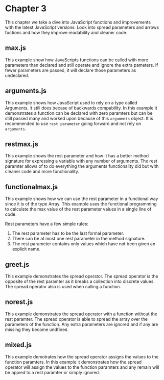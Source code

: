 # Chapter 3
This chapter we take a dive into JavaScript functions and improvements with the latest JavaScript versions. Look into spread parameters and arrows fuctions and how they improve readability and cleaner code.

## max.js
This example show how JavaScripts functions can be called with more parameters than declared and still operate and ignore the extra pameters. If fewer parameters are passed, it will declare those parameters as undeclared.

## arguments.js
This example shows how JavaScript used to rely on a type called Arguments. It still does becase of backwards compability. In this example it demonstrates a function can be declared with zero paramters but can be still passed many and worked upon because of this `arguments` object. It is recommended to use `rest parameter` going forward and not rely on `arguments`.

## restmax.js
This example shows the rest parameter and how it has a better method signature for expressing a variable with any number of arguments. The rest paramter allows of to do everything the arguments functionality did but with cleaner code and more functionality.

## functionalmax.js
This example shows how we can use the rest parameter in a functional way since it is of the type Array. This example uses the functional programming to calculate the max value of the rest parameter values in a single line of code.

Rest parameters have a few simple rules:
1. The rest parameter has to be the last formal parameter.
2. There can be at most one rest parameter in the method signature.
3. The rest parameter contains only values which have not been given an explicit name.

## greet.js
This example demonstrates the spread operator. The spread operator is the opposite of the rest paramter as it breaks a collection into discrete values. The spread operator also is used when calling a function.

## norest.js
This example demonstrates the spread operator with a function without the rest paramter. The spread operator is able to spread the array over the parameters of the function. Any extra parameters are ignored and if any are missing they become undfined.

## mixed.js
This example demotrates how the spread operator assigns the values to the function paramters. In this example it demonstrates how the spread operator will assign the values to the function paramters and any remain will be appied to a rest paramter or simply ignored.